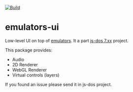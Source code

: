 [![Build](https://github.com/js-dos/emulators-ui/actions/workflows/npm-gulp.yml/badge.svg)](https://github.com/js-dos/emulators-ui/actions/workflows/npm-gulp.yml)

# emulators-ui

Low-level UI on top of [emulators](https://github.com/js-dos/emulators). It a part [js-dos 7.xx](https://js-dos.com/v7/build/) project.

This package provides:
* Audio
* 2D Renderer
* WebGL Renderer
* Virtual controls (layers)

If you found an issue please send it in js-dos project.
